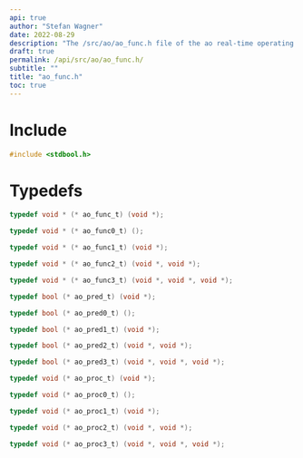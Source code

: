 ```yaml
---
api: true
author: "Stefan Wagner"
date: 2022-08-29
description: "The /src/ao/ao_func.h file of the ao real-time operating system."
draft: true
permalink: /api/src/ao/ao_func.h/
subtitle: ""
title: "ao_func.h"
toc: true
---
```


# Include

```c
#include <stdbool.h>
```

# Typedefs

```c
typedef void * (* ao_func_t) (void *);
```

```c
typedef void * (* ao_func0_t) ();
```

```c
typedef void * (* ao_func1_t) (void *);
```

```c
typedef void * (* ao_func2_t) (void *, void *);
```

```c
typedef void * (* ao_func3_t) (void *, void *, void *);
```

```c
typedef bool (* ao_pred_t) (void *);
```

```c
typedef bool (* ao_pred0_t) ();
```

```c
typedef bool (* ao_pred1_t) (void *);
```

```c
typedef bool (* ao_pred2_t) (void *, void *);
```

```c
typedef bool (* ao_pred3_t) (void *, void *, void *);
```

```c
typedef void (* ao_proc_t) (void *);
```

```c
typedef void (* ao_proc0_t) ();
```

```c
typedef void (* ao_proc1_t) (void *);
```

```c
typedef void (* ao_proc2_t) (void *, void *);
```

```c
typedef void (* ao_proc3_t) (void *, void *, void *);
```

